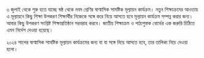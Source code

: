 ৩ জুলাই থেকে শুরু হতে যাচ্ছে ষষ্ঠ থেকে নবম শ্রেণির ষাণ্মাসিক সামষ্টিক মূল্যায়ন কার্যক্রম। নতুন শিক্ষাক্রমের আওতায় এ মূল্যায়নে কিছু শিক্ষা উপকরণ শিক্ষার্থীর নিজেকে সঙ্গে করে নিয়ে আসতে হবে মূল্যায়ন কার্যক্রম সম্পন্ন করার জন্য। আবার কিছু উপকরণ সংশ্লিষ্ট শিক্ষাপ্রতিষ্ঠান সরবরাহ করবে। জাতীয় শিক্ষাক্রম ও পাঠ্যপুস্তক বোর্ডের এক জরুরি চিঠিতে এমন নির্দেশ দেওয়া হয়েছে।

২০২৪ সালের ষাণ্মাসিক সামষ্টিক মূল্যায়ন কার্যক্রমের জন্য যা যা সঙ্গে নিয়ে আসতে হবে, তার তালিকা নিচে দেওয়া হলো।
